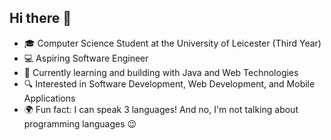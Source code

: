 ## Hi there 👋

<!--- 🎓 Computer Science Student at University of Leicester (Third Year)
- 💻 Aspiring Software Engineer
- 🌱 Currently learning and building with Java and Web Technologies
**michaeld003/michaeld003** is a ✨ _special_ ✨ repository because its `README.md` (this file) appears on your GitHub profile.

Here are some ideas to get you started:

- 🔭 I’m currently working on ...
- 🌱 I’m currently learning ...
- 👯 I’m looking to collaborate on ...
- 🤔 I’m looking for help with ...
- 💬 Ask me about ...
- 📫 How to reach me: ...
- 😄 Pronouns: ...
- ⚡ Fun fact: ...
-->


- 🎓 Computer Science Student at the University of Leicester (Third Year)
- 💻 Aspiring Software Engineer
- 🌱 Currently learning and building with Java and Web Technologies
- 🔍 Interested in Software Development, Web Development, and Mobile Applications
- 🌍 Fun fact: I can speak 3 languages! And no, I'm not talking about programming languages 😉
